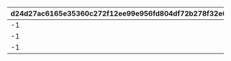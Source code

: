 |d24d27ac6165e35360c272f12ee99e956fd804df72b278f32e06c2ddcf9fae65|80f3cc8f0e120e11cf85cff4083e9b1350748887c9714e44b4cc88880ef9a813|e5a3dd85054fc5b0d25f1ba23663c1b327965a69e67fa774a65bf4986d719575|bfc4d0ed3e474fb5d49b70459daa71a4f30587e5a5c63f44509bb8c5324aaf35|35d7b4752274ebf5ace20748707c5e0829f3c7ba527dbc0a5f0a64eeb65d95f3|
| --- | --- | --- | --- | --- |
|-1|0|10001|17|39990|
|-1|0|10002|20|47490|
|-1|0|10003|22|52490|